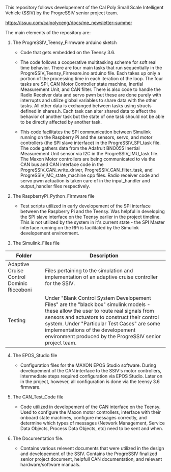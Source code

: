 This repository follows developement of the Cal Poly Small Scale Intelligent Vehicle (SSIV) by the ProgreSSIV senior project team.

https://issuu.com/calpolyceng/docs/me_newsletter-summer

The main elements of the repository are:

1. The ProgreSSIV_Teensy_Firmware arduino sketch 

   * Code that gets embedded on the Teensy 3.6. 

   * The code follows a cooperative multitasking scheme for soft real time behavior. There are four main tasks that run sequentially in the ProgreSSIV_Teensy_Firmeare.ino arduino file. Each takes up only a portion of the processing time in each iteration of the loop. The four tasks are SPI, CAN Motor Controller state machine, Inertial Measurement Unit, and CAN filter. There is also code to handle the Radio Receiver data and servo pwm but these are done purely with interrupts and utilize global variables to share data with the other tasks. All other data is exchanged between tasks using structs defined in shares.h. Each task can alter shared data to affect the behavior of another task but the state of one task should not be able to be directly affected by another task. 

   * This code facilitates the SPI communication between Simulink running on the Raspberry Pi and the sensors, servo, and motor controllers (the SPI slave interface) in the ProgreSSIV_SPI_task file. The code gathers data from the Adafruit BNO055 Inertial Measurement Unit sensor via I2C in the ProgreSSIV_IMU_task file. The Maxon Motor controllers are being communicated to via the CAN bus and CAN interface code in the ProgreSSIV_CAN_write_driver, ProgreSSIV_CAN_filter_task, and ProgreSSIV_MC_state_machine cpp files. Radio receiver code and servo pwm actuation is taken care of in the input_handler and output_handler files respectively. 


2. The RaspberryPi_Python_Firmware file

	* Test scripts utilized in early developement of the SPI interface between the Raspberry Pi and the Teensy. Was helpful in developing the SPI slave interface on the Teensy earlier in the project timeline. This is not utilized by the system in it's current state - the SPI Master interface running on the RPi is facilitated by the Simulink developement environment. 


3. The Simulink_Files file

| Folder        | Description   |
| ------------- | ------------- |
| Adaptive Cruise Control Dominic Riccoboni  |  Files pertaining to the simulation and implementation of an adaptive cruise controller for the SSIV.  |
| Testing  | Under "Blank Control System Developement Files" are the "black box" simulink models - these allow the user to route real signals from sensors and actuators to construct their control system. Under "Particular Test Cases" are some implementations of the developement environment produced by the ProgreSSIV senior project team. |

4. The EPOS_Studio file

	* Configuration files for the MAXON EPOS Studio software. During developement of the CAN interface to the SSIV's motor controllers, intermediate steps required configuration via EPOS Studio. Later on in the project, however, all configuration is done via the teensy 3.6 firmware. 

5. The CAN_Test_Code file

	* Code utilized in developement of the CAN interface on the Teensy. Used to configure the Maxon motor controllers, interface with their onboard state machines, configure messages correctly, and determine which types of messages (Network Management, Service Data Objects, Process Data Objects, etc) need to be sent and when.

6. The Documentation file. 

	* Contains various relevent documents that were utilized in the design and developement of the SSIV. Contains the ProgreSSIV finalized senior project document, helpfull CAN documentation, and relevant hardware/software manuals. 